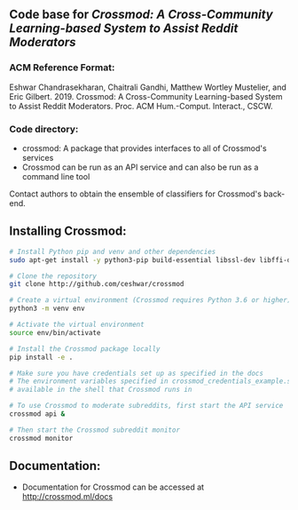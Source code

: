 ## Code base for *Crossmod: A Cross-Community Learning-based System to Assist Reddit Moderators*

### ACM Reference Format: 
Eshwar Chandrasekharan, Chaitrali Gandhi, Matthew Wortley Mustelier, and Eric Gilbert. 2019. Crossmod: A
Cross-Community Learning-based System to Assist Reddit Moderators. Proc. ACM Hum.-Comput. Interact., CSCW.

### Code directory: 
* crossmod: A package that provides interfaces to all of Crossmod's services
* Crossmod can be run as an API service and can also be run as a command line tool

Contact authors to obtain the ensemble of classifiers for Crossmod's back-end.

## Installing Crossmod:
```bash
# Install Python pip and venv and other dependencies
sudo apt-get install -y python3-pip build-essential libssl-dev libffi-dev python-dev python3-venv

# Clone the repository
git clone http://github.com/ceshwar/crossmod

# Create a virtual environment (Crossmod requires Python 3.6 or higher)
python3 -m venv env

# Activate the virtual environment
source env/bin/activate

# Install the Crossmod package locally
pip install -e .

# Make sure you have credentials set up as specified in the docs
# The environment variables specified in crossmod_credentials_example.sh should be
# available in the shell that Crossmod runs in

# To use Crossmod to moderate subreddits, first start the API service
crossmod api &

# Then start the Crossmod subreddit monitor
crossmod monitor 
```
## Documentation:
* Documentation for Crossmod can be accessed at http://crossmod.ml/docs
